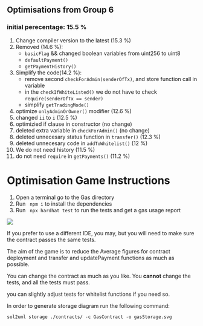 ## Optimisations from Group 6
### initial perecentage: 15.5 %
1. Change compiler version to the latest (15.3 %)
2. Removed (14.6 %):
    - `basicFlag` && changed boolean variables from uint256 to uint8
    - `defaultPayment()` 
    - `getPaymentHistory()`
3. Simplify the code(14.2 %):
    - remove second `checkForAdmin(senderOfTx)`, and store function call in variable
    - in the `checkIfWhiteListed()` we do not have to check `require(senderOfTx == sender)`
    - simplify `getTradingMode()`
4. optimize `onlyAdminOrOwner()` modifier (12.6 %)
5. changed `ii` to `i` (12.5 %)
6. optimizied if clause in constructor (no change)
7. deleted extra variable in `checkForAdmin()` (no change)
8. deleted unnecesary status function in `transfer()` (12.3 %)
9. deleted unnecesary code in `addToWhitelist()` (12 %)
10.  We do not need history (11.5 %)
11. do not need `require` in `getPayments()` (11.2 %)





# Optimisation Game Instructions

1. Open a terminal go to the Gas directory
2. Run ` npm i` to install the dependencies
3. Run ` npx hardhat test` to run the tests and get a gas usage report

![](https://i.imgur.com/qdNy92B.png)

If you prefer to use a different IDE, you may, but you will need to make sure the contract passes the same tests.

The aim of the game is to reduce the Average figures for contract deployment and transfer and updatePayment functions as much as possible.

You can change the contract as much as you like.
You **cannot**  change the tests, and all the tests must pass.

you can slightly adjust tests for whitelist functions if you need so.

In order to generate storage diagram run the following command:

`sol2uml storage ./contracts/ -c GasContract -o gasStorage.svg`
